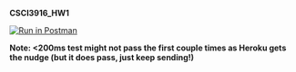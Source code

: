 
**CSCI3916_HW1**

[![Run in Postman](https://run.pstmn.io/button.svg)](https://app.getpostman.com/run-collection/361c286886ee1cd45fbd)

**Note: <200ms test might not pass the first couple times as Heroku gets the nudge (but it does pass, just keep sending!)**
